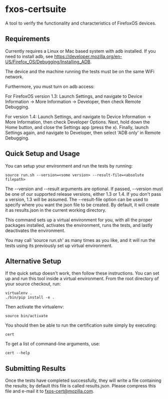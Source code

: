 fxos-certsuite
==============

A tool to verify the functionality and characteristics of FirefoxOS
devices.

Requirements
------------

Currently requires a Linux or Mac based system with adb installed.  If you
need to install adb, see
https://developer.mozilla.org/en-US/Firefox_OS/Debugging/Installing_ADB.

The device and the machine running the tests must be on the same WiFi
network.

Furthermore, you must turn on adb access:

For FirefoxOS version 1.3: Launch Settings, and navigate to Device
Information -> More Information -> Developer, then check Remote Debugging.

For version 1.4: Launch Settings, and navigate to Device Information -> More
Information, then check Developer Options.  Next, hold down the Home button,
and close the Settings app (press the x).  Finally, launch Settings again,
and navigate to Developer, then select 'ADB only' in Remote Debugging.

Quick Setup and Usage
---------------------

You can setup your environment and run the tests by running:

    source run.sh --version=<some version> --result-file=<absolute filepath>

The --version and --result arguments are optional. If passed, --version must
be one of our supported release  versions, either 1.3 or 1.4. If you don't pass
a version, 1.3 will be assumed. The --result-file option can  be used to
specify where you want the json file to be created. By default, it will create
it as results.json in the current working directory.

This command sets up a virtual environment for you, with all the proper
packages installed, activates the environment, runs the tests, 
and lastly deactivates the environment.

You may call 'source run.sh' as many times as you like, and it
will run the tests using its previously set up virtual environment.

Alternative Setup
-----------------

If the quick setup doesn't work, then follow these instructions.
You can set up and run this tool inside a virtual environment.  From
the root directory of your source checkout, run:

    virtualenv .
    ./bin/pip install -e .

Then activate the virtualenv:

    source bin/activate

You should then be able to run the certification suite simply by
executing:

    cert

To get a list of command-line arguments, use:

    cert --help


Submitting Results
------------------

Once the tests have completed successfully, they will write a file
containing the results; by default this file is called results.json.  Please
compress this file and e-mail it to fxos-cert@mozilla.com.
